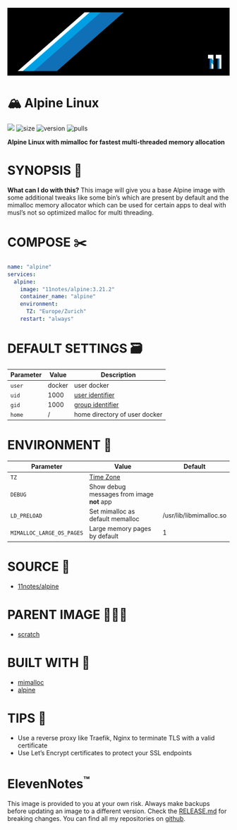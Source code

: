 ![Banner](https://github.com/11notes/defaults/blob/main/static/img/banner.png?raw=true)

# 🏔️ Alpine Linux
[<img src="https://img.shields.io/badge/github-source-blue?logo=github">](https://github.com/11notes/docker-alpine) ![size](https://img.shields.io/docker/image-size/11notes/alpine/3.21.2?color=0eb305) ![version](https://img.shields.io/docker/v/11notes/alpine/3.21.2?color=eb7a09) ![pulls](https://img.shields.io/docker/pulls/11notes/alpine?color=2b75d6)

**Alpine Linux with mimalloc for fastest multi-threaded memory allocation**

# SYNOPSIS 📖
**What can I do with this?** This image will give you a base Alpine image with some additional tweaks like some bin’s which are present by default and the mimalloc memory allocator which can be used for certain apps to deal with musl’s not so optimized malloc for multi threading. 

# COMPOSE ✂️
```yaml
name: "alpine"
services:
  alpine:
    image: "11notes/alpine:3.21.2"
    container_name: "alpine"
    environment:
      TZ: "Europe/Zurich"
    restart: "always"
```

# DEFAULT SETTINGS 🗃️
| Parameter | Value | Description |
| --- | --- | --- |
| `user` | docker | user docker |
| `uid` | 1000 | [user identifier](https://en.wikipedia.org/wiki/User_identifier) |
| `gid` | 1000 | [group identifier](https://en.wikipedia.org/wiki/Group_identifier) |
| `home` | / | home directory of user docker |

# ENVIRONMENT 📝
| Parameter | Value | Default |
| --- | --- | --- |
| `TZ` | [Time Zone](https://en.wikipedia.org/wiki/List_of_tz_database_time_zones) | |
| `DEBUG` | Show debug messages from image **not** app | |
| `LD_PRELOAD` | Set mimalloc as default memalloc | /usr/lib/libmimalloc.so |
| `MIMALLOC_LARGE_OS_PAGES` | Large memory pages by default | 1 |

# SOURCE 💾
* [11notes/alpine](https://github.com/11notes/docker-alpine)

# PARENT IMAGE 👩🏼‍🍼
* [scratch](https://hub.docker.com/_/scratch)

# BUILT WITH 🧰
* [mimalloc](https://github.com/microsoft/mimalloc)
* [alpine](https://alpinelinux.org)

# TIPS 📌
* Use a reverse proxy like Traefik, Nginx to terminate TLS with a valid certificate
* Use Let’s Encrypt certificates to protect your SSL endpoints

# ElevenNotes<sup>™️</sup>
This image is provided to you at your own risk. Always make backups before updating an image to a different version. Check the [RELEASE.md](https://github.com/11notes/docker-alpine/blob/3.21.2/RELEASE.md) for breaking changes. You can find all my repositories on [github](https://github.com/11notes).